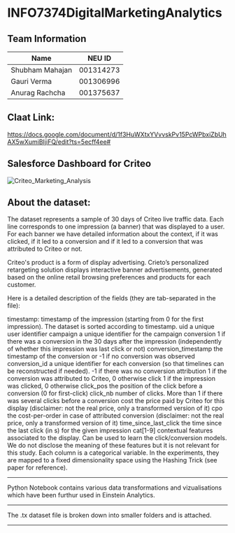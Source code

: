 # INFO7374DigitalMarketingAnalytics

## Team Information
| Name | NEU ID |
| --- | --- |
| Shubham Mahajan | 001314273 |
| Gauri Verma | 001306996 |
| Anurag Rachcha | 001375637 |


## Claat Link: 
https://docs.google.com/document/d/1f3HuWXtxYVvvskPv15PcWPbxiZbUhAX5wXumiBIjiFQ/edit?ts=5ecff4ee#

## Salesforce Dashboard for Criteo

![Criteo_Marketing_Analysis](https://user-images.githubusercontent.com/59700753/83936511-5ddc3d80-a792-11ea-951c-a96c89e84e36.png)


## About the dataset: 

The dataset represents a sample of 30 days of Criteo live traffic data. Each line corresponds to one impression (a banner) that was displayed to a user. For each banner we have detailed information about the context, if it was clicked, if it led to a conversion and if it led to a conversion that was attributed to Criteo or not. 


Criteo's product is a form of display advertising. Crieto’s personalized retargeting solution displays interactive banner advertisements, generated based on the online retail browsing preferences and products for each customer. 

Here is a detailed description of the fields (they are tab-separated in the file):

timestamp: timestamp of the impression (starting from 0 for the first impression). The dataset is sorted according to timestamp.
uid a unique user identifier
campaign a unique identifier for the campaign
conversion 1 if there was a conversion in the 30 days after the impression (independently of whether this impression was last click or not)
conversion_timestamp the timestamp of the conversion or -1 if no conversion was observed
conversion_id a unique identifier for each conversion (so that timelines can be reconstructed if needed). -1 if there was no conversion
attribution 1 if the conversion was attributed to Criteo, 0 otherwise
click 1 if the impression was clicked, 0 otherwise
click_pos the position of the click before a conversion (0 for first-click)
click_nb number of clicks. More than 1 if there was several clicks before a conversion
cost the price paid by Criteo for this display (disclaimer: not the real price, only a transformed version of it)
cpo the cost-per-order in case of attributed conversion (disclaimer: not the real price, only a transformed version of it)
time_since_last_click the time since the last click (in s) for the given impression
cat[1-9] contextual features associated to the display. Can be used to learn the click/conversion models. We do not disclose the meaning of these features but it is not relevant for this study. Each column is a categorical variable. In the experiments, they are mapped to a fixed dimensionality space using the Hashing Trick (see paper for reference).

____________________________________________
Python Notebook contains various data transformations and vizualisations which have been furthur used in Einstein Analytics.
____________________________________________
The .tx dataset file is broken down into smaller folders and is attached.
____________________________________________
